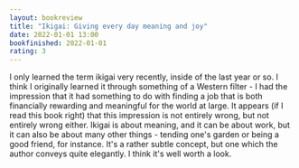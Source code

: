 ```yaml
---
layout: bookreview
title: "Ikigai: Giving every day meaning and joy"
date: 2022-01-01 13:00
bookfinished: 2022-01-01
rating: 3
---
```


I only learned the term ikigai very recently, inside of the last year or so. I think I originally learned it through something of a Western filter - I had the impression that it had something to do with finding a job that is both financially rewarding and meaningful for the world at large. It appears (if I read this book right) that this impression is not entirely wrong, but not entirely wrong either. Ikigai is about meaning, and it can be about work, but it can also be about many other things - tending one's garden or being a good friend, for instance. It's a rather subtle concept, but one which the author conveys quite elegantly. I think it's well worth a look.